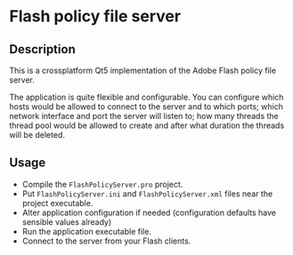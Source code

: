 # Flash policy file server

## Description

This is a crossplatform Qt5 implementation of the Adobe Flash policy file server.

The application is quite flexible and configurable. You can configure which hosts would be allowed to connect to the server and to which ports; which network interface and port the server will listen to; how many threads the thread pool would be allowed to create and after what duration the threads will be deleted.

## Usage

* Compile the `FlashPolicyServer.pro` project.
* Put `FlashPolicyServer.ini` and `FlashPolicyServer.xml` files near the project executable.
* Alter application configuration if needed (configuration defaults have sensible values already)
* Run the application executable file.
* Connect to the server from your Flash clients.
